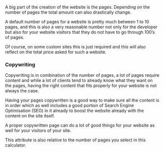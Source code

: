 A big part of the creation of the website is the pages. Depending on the number of pages the total amount can also drastically change.

A default number of pages for a website is pretty much between 1 to 10 pages, and this is also a very reasonable number not only for the developer but also for your website visitors that they do not have to go through 100’s of pages.

Of course, on some custom sites this is just required and this will also reflect on the total price asked for such a website.

### Copywriting

Copywriting is in combination of the number of pages, a lot of pages require content and while a lot of clients tend to already know what they want on the pages, having the right content that fits properly for your website is not always the case.

Having your pages copywritten is a good way to make sure all the content is in order which as well includes a good portion of Search Engine Optimisation (SEO) in it already to boost the website already with the content on the site itself.

A proper copywritten page can do a lot of good things for your website as well for your visitors of your site.

This attribute is also relative to the number of pages you select in this calculator.
